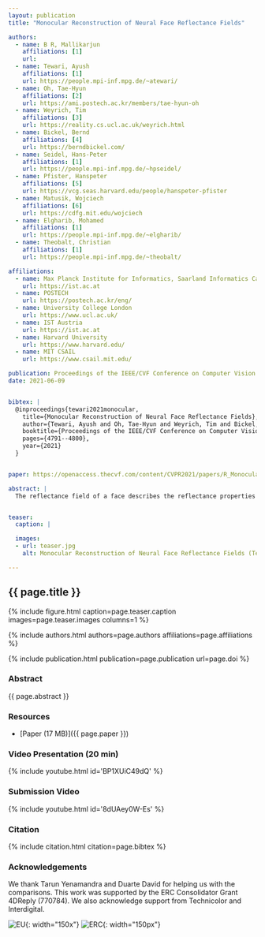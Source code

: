 ```yaml
---
layout: publication
title: "Monocular Reconstruction of Neural Face Reflectance Fields"

authors:
  - name: B R, Mallikarjun 
    affiliations: [1]
    url: 
  - name: Tewari, Ayush
    affiliations: [1]
    url: https://people.mpi-inf.mpg.de/~atewari/
  - name: Oh, Tae-Hyun
    affiliations: [2]
    url: https://ami.postech.ac.kr/members/tae-hyun-oh
  - name: Weyrich, Tim
    affiliations: [3]
    url: https://reality.cs.ucl.ac.uk/weyrich.html
  - name: Bickel, Bernd
    affiliations: [4]
    url: https://berndbickel.com/
  - name: Seidel, Hans-Peter
    affiliations: [1]
    url: https://people.mpi-inf.mpg.de/~hpseidel/
  - name: Pfister, Hanspeter
    affiliations: [5]
    url: https://vcg.seas.harvard.edu/people/hanspeter-pfister
  - name: Matusik, Wojciech
    affiliations: [6]
    url: https://cdfg.mit.edu/wojciech
  - name: Elgharib, Mohamed
    affiliations: [1]
    url: https://people.mpi-inf.mpg.de/~elgharib/
  - name: Theobalt, Christian
    affiliations: [1]
    url: https://people.mpi-inf.mpg.de/~theobalt/

affiliations:
  - name: Max Planck Institute for Informatics, Saarland Informatics Campus
    url: https://ist.ac.at
  - name: POSTECH
    url: https://postech.ac.kr/eng/
  - name: University College London
    url: https://www.ucl.ac.uk/
  - name: IST Austria
    url: https://ist.ac.at
  - name: Harvard University
    url: https://www.harvard.edu/
  - name: MIT CSAIL
    url: https://www.csail.mit.edu/    

publication: Proceedings of the IEEE/CVF Conference on Computer Vision and Pattern Recognition
date: 2021-06-09


bibtex: |
  @inproceedings{tewari2021monocular,
    title={Monocular Reconstruction of Neural Face Reflectance Fields},
    author={Tewari, Ayush and Oh, Tae-Hyun and Weyrich, Tim and Bickel, Bernd and Seidel, Hans-Peter and Pfister, Hanspeter and Matusik, Wojciech and Elgharib, Mohamed and Theobalt, Christian and others},
    booktitle={Proceedings of the IEEE/CVF Conference on Computer Vision and Pattern Recognition},
    pages={4791--4800},
    year={2021}
  }


paper: https://openaccess.thecvf.com/content/CVPR2021/papers/R_Monocular_Reconstruction_of_Neural_Face_Reflectance_Fields_CVPR_2021_paper.pdf

abstract: |
  The reflectance field of a face describes the reflectance properties responsible for complex lighting effects including diffuse, specular, inter-reflection and self shadowing. Most existing methods for estimating the face reflectance from a monocular image assume faces to be diffuse with very few approaches adding a specular component. This still leaves out important perceptual aspects of reflectance as higher-order global illumination effects and self-shadowing are not modeled. We present a new neural representation for face reflectance where we can estimate all components of the reflectance responsible for the final appearance from a single monocular image. Instead of modeling each component of the reflectance separately using parametric models, our neural representation allows us to generate a basis set of faces in a geometric deformation-invariant space, parameterized by the input light direction, viewpoint and face geometry. We learn to reconstruct this reflectance field of a face just from a monocular image, which can be used to render the face from any viewpoint in any light condition. Our method is trained on a light-stage training dataset, which captures 300 people illuminated with 150 light conditions from 8 viewpoints. We show that our method outperforms existing monocular reflectance reconstruction methods, in terms of photorealism due to better capturing of physical premitives, such as sub-surface scattering, specularities, self-shadows and other higher-order effects.


teaser:
  caption: |

  images:
  - url: teaser.jpg
    alt: Monocular Reconstruction of Neural Face Reflectance Fields (Teaser Image)

---
```


## {{ page.title }}

{% include figure.html caption=page.teaser.caption images=page.teaser.images columns=1 %}

{% include authors.html authors=page.authors affiliations=page.affiliations %}

{% include publication.html publication=page.publication url=page.doi %}

### Abstract

{{ page.abstract }}

### Resources

* [Paper (17 MB)]({{ page.paper }})

<!--
* [Official publisher page]({{page.doi}}) &nbsp; [![ACM](ACM_logo.svg){: width="40x"}]({{page.doi}})
-->

### Video Presentation (20 min)

{% include youtube.html id='BP1XUiC49dQ' %}

### Submission Video

{% include youtube.html id='8dUAey0W-Es' %}

### Citation

{% include citation.html citation=page.bibtex %}


### Acknowledgements
We thank Tarun Yenamandra and Duarte David for helping us with the comparisons. This work was supported by the ERC Consolidator Grant 4DReply (770784). We also acknowledge support from Technicolor and Interdigital.

![EU](flag_yellow_low.jpg){: width="150x"}
![ERC](LOGO-ERC.jpg){: width="150px"}
